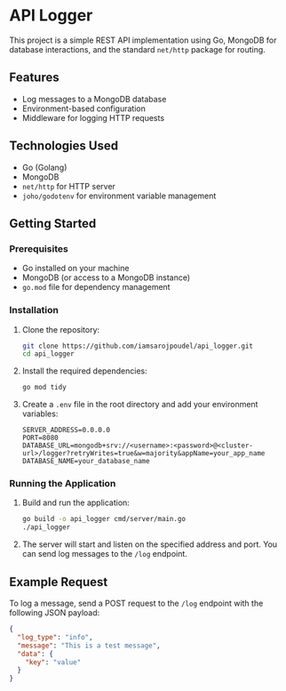 # API Logger

This project is a simple REST API implementation using Go, MongoDB for database interactions, and the standard `net/http` package for routing.

## Features

- Log messages to a MongoDB database
- Environment-based configuration
- Middleware for logging HTTP requests

## Technologies Used

- Go (Golang)
- MongoDB
- `net/http` for HTTP server
- `joho/godotenv` for environment variable management

## Getting Started

### Prerequisites

- Go installed on your machine
- MongoDB (or access to a MongoDB instance)
- `go.mod` file for dependency management

### Installation

1. Clone the repository:

   ```bash
   git clone https://github.com/iamsarojpoudel/api_logger.git
   cd api_logger
   ```

2. Install the required dependencies:

   ```bash
   go mod tidy
   ```

3. Create a `.env` file in the root directory and add your environment variables:
   ```plaintext
   SERVER_ADDRESS=0.0.0.0
   PORT=8080
   DATABASE_URL=mongodb+srv://<username>:<password>@<cluster-url>/logger?retryWrites=true&w=majority&appName=your_app_name
   DATABASE_NAME=your_database_name
   ```

### Running the Application

1. Build and run the application:

   ```bash
   go build -o api_logger cmd/server/main.go
   ./api_logger
   ```

2. The server will start and listen on the specified address and port. You can send log messages to the `/log` endpoint.

## Example Request

To log a message, send a POST request to the `/log` endpoint with the following JSON payload:

```json
{
  "log_type": "info",
  "message": "This is a test message",
  "data": {
    "key": "value"
  }
}
```
